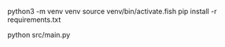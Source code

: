 python3 -m venv venv
source venv/bin/activate.fish
pip install -r requirements.txt

python src/main.py